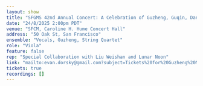 ```yaml
---
layout: show
title: "SFGMS 42nd Annual Concert: A Celebration of Guzheng, Guqin, Dance and Poetry"
date: "24/8/2025 2:00pm PDT"
venue: "SFCM, Caroline H. Hume Concert Hall"
address: "50 Oak St, San Francisco"
ensemble: "Vocals, Guzheng, String Quartet"
role: "Viola"
feature: false
rep: "Special Collaboration with Liu Weishan and Lunar Noon"
link: "mailto:evan.dorsky@gmail.com?subject=Tickets%20for%20Guzheng%20Music%20Society%20Concert"
tickets: true
recordings: []
---
```

